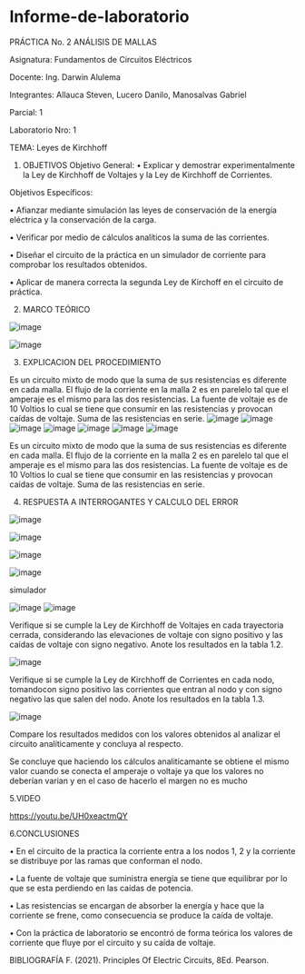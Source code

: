 # Informe-de-laboratorio
PRÁCTICA No. 2 ANÁLISIS DE MALLAS

Asignatura: Fundamentos de Circuitos Eléctricos

Docente: Ing. Darwin Alulema

Integrantes: Allauca Steven, Lucero Danilo, Manosalvas Gabriel

Parcial: 1

Laboratorio Nro: 1

TEMA: Leyes de Kirchhoff

1. OBJETIVOS Objetivo General:
• Explicar y demostrar experimentalmente la Ley de Kirchhoff de Voltajes y la Ley de Kirchhoff de Corrientes.

Objetivos Específicos:

• Afianzar mediante simulación las leyes de conservación de la energía eléctrica y la conservación de la carga.

• Verificar por medio de cálculos analíticos la suma de las corrientes.

• Diseñar el circuito de la práctica en un simulador de corriente para comprobar los resultados obtenidos.

• Aplicar de manera correcta la segunda Ley de Kirchoff en el circuito de práctica.

2. MARCO TEÓRICO 

![image](https://user-images.githubusercontent.com/94026628/141991662-3107fdc6-8eaa-41c7-8bad-7df7bb18d96c.png)

![image](https://user-images.githubusercontent.com/94026628/141991877-9bb12149-37eb-43b5-934d-49b0c85b72ae.png)


3. EXPLICACION DEL PROCEDIMIENTO

Es un circuito mixto de modo que la suma de sus resistencias es diferente en cada malla. El flujo de la corriente en la malla 2 es en parelelo tal que el amperaje es el mismo para las dos resistencias. La fuente de voltaje es de 10 Voltios lo cual se tiene que consumir en las resistencias y provocan caídas de voltaje. Suma de las resistencias en serie.
![image](https://user-images.githubusercontent.com/94026628/141504091-01909e4d-e5b1-4204-a4be-48c4835adaf4.png)
![image](https://user-images.githubusercontent.com/94026628/141504168-aec65b2f-7d0c-41d5-8cba-289d788456cd.png)
![image](https://user-images.githubusercontent.com/94026628/141504190-0217873d-e7ac-4456-9236-b9445bcad042.png)
![image](https://user-images.githubusercontent.com/94026628/141504209-120c3ae2-bd13-4549-953d-e86685de4dc4.png)
![image](https://user-images.githubusercontent.com/94026628/141504225-27ba6cfe-d41d-4255-bd38-6c4e10d2f8ab.png)
![image](https://user-images.githubusercontent.com/94026628/141504262-69101d03-d133-4d9d-bbf8-b9503a1cbce1.png)
![image](https://user-images.githubusercontent.com/94026628/141504283-c0da1f83-c375-4521-a20d-dcdb3e5775d3.png)





Es un circuito mixto de modo que la suma de sus resistencias es diferente en cada malla. El flujo de la corriente en la malla 2 es en parelelo tal que el amperaje es el mismo para las dos resistencias. La fuente de voltaje es de 10 Voltios lo cual se tiene que consumir en las resistencias y provocan caídas de voltaje. Suma de las resistencias en serie.

4. RESPUESTA A INTERROGANTES Y CALCULO DEL ERROR

![image](https://user-images.githubusercontent.com/94026628/141502412-030f23fb-83ed-4bb0-9ef2-4b821f26721d.png)

![image](https://user-images.githubusercontent.com/94026628/141502448-6c28ab25-8ff6-4b9b-b81b-644e937d382f.png)

![image](https://user-images.githubusercontent.com/94026628/141502517-d48a5787-c5ee-4bda-9052-7ed5a584e537.png)

![image](https://user-images.githubusercontent.com/94026628/141502550-fdaf765a-1e95-418d-96af-58f595082b57.png)

simulador 

![image](https://user-images.githubusercontent.com/94026628/141502640-9b4c0c57-3e98-4e18-a92f-c94e825e2d2b.png)
![image](https://user-images.githubusercontent.com/94026628/141502933-97f90467-7e82-45a7-a01b-a4fe1e80817d.png)

Verifique si se cumple la Ley de Kirchhoff de Voltajes en cada trayectoria cerrada, considerando las elevaciones de voltaje con signo positivo y las caídas de voltaje con signo negativo. Anote los resultados en la tabla 1.2.

![image](https://user-images.githubusercontent.com/94026628/141503018-df257d7b-1ff3-4e08-889a-44046ee8bfd3.png)

Verifique si se cumple la Ley de Kirchhoff de Corrientes en cada nodo, tomandocon signo positivo las corrientes que entran al nodo y con signo negativo las que salen del nodo. Anote los resultados en la tabla 1.3.

![image](https://user-images.githubusercontent.com/94026628/141503116-6afb57c9-a4f9-445f-9b04-530b86725858.png)

Compare los resultados medidos con los valores obtenidos al analizar el circuito analíticamente y concluya al respecto.

Se concluye que haciendo los cálculos analiticamante se obtiene el mismo valor cuando se conecta el amperaje o voltaje ya que los valores no deberían varian y en el caso de hacerlo el margen no es mucho

5.VIDEO

https://youtu.be/UH0xeactmQY


6.CONCLUSIONES

• En el circuito de la practica la corriente entra a los nodos 1, 2 y la corriente se distribuye por las ramas que conforman el nodo.

• La fuente de voltaje que suministra energía se tiene que equilibrar por lo que se esta perdiendo en las caídas de potencia.

• Las resistencias se encargan de absorber la energía y hace que la corriente se frene, como consecuencia se produce la caída de voltaje.

• Con la práctica de laboratorio se encontró de forma teórica los valores de corriente que fluye por el circuito y su caída de voltaje.

BIBLIOGRAFÍA
F. (2021). Principles Of Electric Circuits, 8Ed. Pearson.
